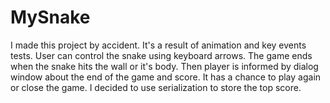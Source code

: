 # MySnake

I made this project by accident. It's a result of animation and key events tests. User can control the snake using keyboard arrows. The game ends when the snake
hits the wall or it's body. Then player is informed by dialog window about the end of the game and score. It has a chance to play again or close the game. I decided to use 
serialization to store the top score.
